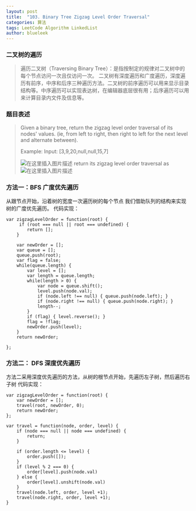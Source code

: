 ```yaml
---
layout: post
title:  "103. Binary Tree Zigzag Level Order Traversal"
categories: 算法
tags: LeetCode Algorithm LinkedList
author: blueleek
---
```


### 二叉树的遍历
> 遍历二叉树（Traversing Binary Tree）：是指按制定的规律对二叉树中的每个节点访问一次且仅访问一次。
二叉树有深度遍历和广度遍历，深度遍历有前序，中序和后序三种遍历方法。二叉树的前序遍历可以用来显示目录结构等。中序遍历可以实现表达树，在编辑器底层很有用；后序遍历可以用来计算目录内文件及信息等。









### 题目表述
> Given a binary tree, return the zigzag level order traversal of its nodes' values. (ie, from left to right, then right to left for the next level and alternate between).
>
>Example:
> Input: [3,9,20,null,null,15,7]
>
> ![在这里插入图片描述](https://img-blog.csdnimg.cn/20200118171313314.png)
> return its zigzag level order traversal as
> ![在这里插入图片描述](https://img-blog.csdnimg.cn/20200118171259558.png)

### 方法一：BFS 广度优先遍历
从跟节点开始，沿着树的宽度一次遍历树的每个节点
我们借助队列的结构来实现树的广度优先遍历。
代码实现：
```
var zigzagLevelOrder = function(root) {
     if (root === null || root === undefined) {
        return [];
    }
    
    var newOrder = [];
    var queue = [];
    queue.push(root);
    var flag = false;
    while(queue.length) {
        var level = [];
        var length = queue.length;
        while(length > 0) {
            var node = queue.shift();
            level.push(node.val);
            if (node.left !== null) { queue.push(node.left); }
            if (node.right !== null) { queue.push(node.right); }   
            length--;
        }
        if (flag) { level.reverse(); }
        flag = !flag;
        newOrder.push(level); 
    }
    return newOrder;
    
};

```

### 方法二： DFS 深度优先遍历
方法二采用深度优先遍历的方法，从树的根节点开始，先遍历左子树，然后遍历右子树
代码实现：
```
var zigzagLevelOrder = function(root) {
    var newOrder = [];
    travel(root, newOrder, 0);
    return newOrder;
};

var travel = function(node, order, level) {
    if (node === null || node === undefined) {
        return;
    }
    
    if (order.length <= level) {
        order.push([]);
    }
    if (level % 2 === 0) {
        order[level].push(node.val)
    } else {
        order[level].unshift(node.val)
    }
    travel(node.left, order, level +1);
    travel(node.right, order, level +1); 
}
```
